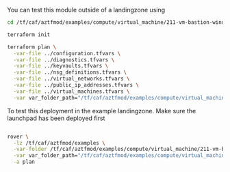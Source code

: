 You can test this module outside of a landingzone using

```bash
cd /tf/caf/aztfmod/examples/compute/virtual_machine/211-vm-bastion-winrm-agents/standalone

terraform init

terraform plan \
  -var-file ../configuration.tfvars \
  -var-file ../diagnostics.tfvars \
  -var-file ../keyvaults.tfvars \
  -var-file ../nsg_definitions.tfvars \
  -var-file ../virtual_networks.tfvars \
  -var-file ../public_ip_addresses.tfvars \
  -var-file ../virtual_machines.tfvars \
  -var var_folder_path="/tf/caf/aztfmod/examples/compute/virtual_machine/211-vm-bastion-winrm-agents"


```

To test this deployment in the example landingzone. Make sure the launchpad has been deployed first

```bash

rover \
  -lz /tf/caf/aztfmod/examples \
  -var-folder /tf/caf/aztfmod/examples/compute/virtual_machine/211-vm-bastion-winrm-agents \
  -var var_folder_path="/tf/caf/aztfmod/examples/compute/virtual_machine/211-vm-bastion-winrm-agents" \
  -a plan
  
```